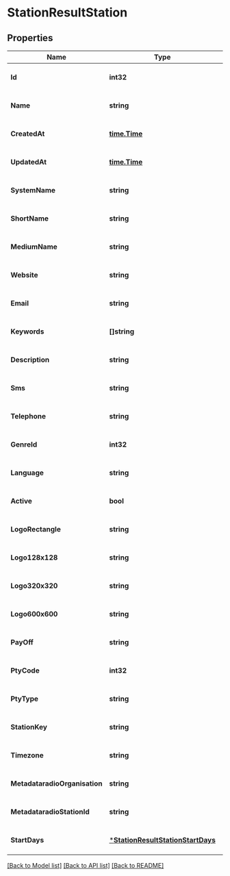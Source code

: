 # StationResultStation

## Properties
Name | Type | Description | Notes
------------ | ------------- | ------------- | -------------
**Id** | **int32** |  | [optional] [default to null]
**Name** | **string** |  | [optional] [default to null]
**CreatedAt** | [**time.Time**](time.Time.md) |  | [optional] [default to null]
**UpdatedAt** | [**time.Time**](time.Time.md) |  | [optional] [default to null]
**SystemName** | **string** |  | [optional] [default to null]
**ShortName** | **string** |  | [optional] [default to null]
**MediumName** | **string** |  | [optional] [default to null]
**Website** | **string** |  | [optional] [default to null]
**Email** | **string** |  | [optional] [default to null]
**Keywords** | **[]string** |  | [optional] [default to null]
**Description** | **string** |  | [optional] [default to null]
**Sms** | **string** |  | [optional] [default to null]
**Telephone** | **string** |  | [optional] [default to null]
**GenreId** | **int32** |  | [optional] [default to null]
**Language** | **string** |  | [optional] [default to null]
**Active** | **bool** |  | [optional] [default to null]
**LogoRectangle** | **string** |  | [optional] [default to null]
**Logo128x128** | **string** |  | [optional] [default to null]
**Logo320x320** | **string** |  | [optional] [default to null]
**Logo600x600** | **string** |  | [optional] [default to null]
**PayOff** | **string** |  | [optional] [default to null]
**PtyCode** | **int32** |  | [optional] [default to null]
**PtyType** | **string** |  | [optional] [default to null]
**StationKey** | **string** |  | [optional] [default to null]
**Timezone** | **string** |  | [optional] [default to null]
**MetadataradioOrganisation** | **string** |  | [optional] [default to null]
**MetadataradioStationId** | **string** |  | [optional] [default to null]
**StartDays** | [***StationResultStationStartDays**](StationResult_station_start_days.md) |  | [optional] [default to null]

[[Back to Model list]](../README.md#documentation-for-models) [[Back to API list]](../README.md#documentation-for-api-endpoints) [[Back to README]](../README.md)


